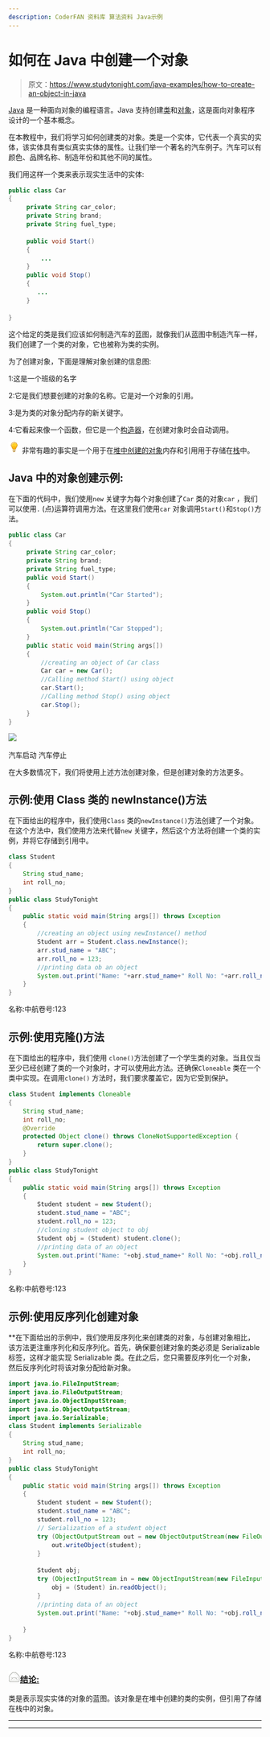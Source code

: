 ```yaml
---
description: CoderFAN 资料库 算法资料 Java示例
---
```


# 如何在 Java 中创建一个对象

> 原文：<https://www.studytonight.com/java-examples/how-to-create-an-object-in-java>

[Java](https://www.studytonight.com/java/) 是一种面向对象的编程语言。Java 支持创建[类](https://www.studytonight.com/java/object-and-classes.php)和[对象](https://www.studytonight.com/java/object-and-classes.php)，这是面向对象程序设计的一个基本概念。

在本教程中，我们将学习如何创建类的对象。类是一个实体，它代表一个真实的实体，该实体具有类似真实实体的属性。让我们举一个著名的汽车例子。汽车可以有颜色、品牌名称、制造年份和其他不同的属性。

我们用这样一个类来表示现实生活中的实体:

```java
public class Car 
{
	 private String car_color;
	 private String brand;
	 private String fuel_type;

	 public void Start()
	 {
		 ...
	 }	 
	 public void Stop()
	 {
		...
	 }	

}
```

这个给定的类是我们应该如何制造汽车的蓝图，就像我们从蓝图中制造汽车一样，我们创建了一个类的对象，它也被称为类的实例。

为了创建对象，下面是理解对象创建的信息图:

1:这是一个班级的名字

2:它是我们想要创建的对象的名称。它是对一个对象的引用。

3:是为类的对象分配内存的新关键字。

4:它看起来像一个函数，但它是一个[构造器](https://www.studytonight.com/java/constructor-in-java.php)，在创建对象时会自动调用。

![enlightened](img/bcefbc0bebd753ed2a05f55c0b74d9f0.png "enlightened") 非常有趣的事实是一个用于在[堆中创建的对象](https://www.studytonight.com/advanced-data-structures/heap)内存和引用用于存储在[栈](https://www.studytonight.com/data-structures/stack-data-structure)中。

## Java 中的对象创建示例:

在下面的代码中，我们使用`new` 关键字为每个对象创建了`Car` 类的对象`car` ，我们可以使用`.` (点)运算符调用方法。在这里我们使用`car` 对象调用`Start()`和`Stop()`方法。

```java
public class Car 
{
	 private String car_color;
	 private String brand;
	 private String fuel_type;	 
	 public void Start()
	 {
		 System.out.println("Car Started");
	 }	 
	 public void Stop()
	 {
		 System.out.println("Car Stopped");
	 }		 
	 public static void main(String args[])
	 {
		 //creating an object of Car class
		 Car car = new Car();		
		 //Calling method Start() using object
		 car.Start();		 
		 //Calling method Stop() using object
		 car.Stop();
	 }	 
}
```

![](img/ef535d0ffac80f057a55468dd5c4caaa.png)

汽车启动
汽车停止

在大多数情况下，我们将使用上述方法创建对象，但是创建对象的方法更多。

## **示例:使用 Class 类的 newInstance()方法**

在下面给出的程序中，我们使用`Class` 类的`newInstance()`方法创建了一个对象。在这个方法中，我们使用方法来代替`new` 关键字，然后这个方法将创建一个类的实例，并将它存储到引用中。

```java
class Student
{
	String stud_name;
	int roll_no;
}
public class StudyTonight  
{  
	public static void main(String args[]) throws Exception
	{  
		//creating an object using newInstance() method
		Student arr = Student.class.newInstance();
		arr.stud_name = "ABC";
		arr.roll_no = 123;		
		//printing data ob an object
		System.out.print("Name: "+arr.stud_name+" Roll No: "+arr.roll_no);		 
	}  
} 
```

名称:中航卷号:123

## 示例:**使用克隆()方法**

在下面给出的程序中，我们使用 `clone()`方法创建了一个学生类的对象。当且仅当至少已经创建了类的一个对象时，才可以使用此方法。还确保`Cloneable` 类在一个类中实现。在调用`clone()` 方法时，我们要求覆盖它，因为它受到保护。

```java
class Student implements Cloneable
{
	String stud_name;
	int roll_no;
	@Override
	protected Object clone() throws CloneNotSupportedException {
		return super.clone();
	}
}
public class StudyTonight  
{  
	public static void main(String args[]) throws Exception
	{  
		Student student = new Student();
		student.stud_name = "ABC";
		student.roll_no = 123;		
		//cloning student object to obj
		Student obj = (Student) student.clone();		
		//printing data of an object
		System.out.print("Name: "+obj.stud_name+" Roll No: "+obj.roll_no);		 
	}  
} 
```

名称:中航卷号:123

## 示例:使用反序列化创建对象

 **在下面给出的示例中，我们使用反序列化来创建类的对象，与创建对象相比，该方法更注重序列化和反序列化。首先，确保要创建对象的类必须是 Serializable 标签，这样才能实现 Serializable 类。在此之后，您只需要反序列化一个对象，然后反序列化时将该对象分配给新对象。

```java
import java.io.FileInputStream;
import java.io.FileOutputStream;
import java.io.ObjectInputStream;
import java.io.ObjectOutputStream;
import java.io.Serializable;
class Student implements Serializable
{
	String stud_name;
	int roll_no;
}
public class StudyTonight  
{  
	public static void main(String args[]) throws Exception
	{  
		Student student = new Student();
		student.stud_name = "ABC";
		student.roll_no = 123;			
		// Serialization of a student object
        try (ObjectOutputStream out = new ObjectOutputStream(new FileOutputStream("data.obj"))){
            out.writeObject(student);
        }

        Student obj;
        try (ObjectInputStream in = new ObjectInputStream(new FileInputStream("data.obj"))) {
            obj = (Student) in.readObject();
        }		
		//printing data of an object
		System.out.print("Name: "+obj.stud_name+" Roll No: "+obj.roll_no);		

	}  
} 
```

名称:中航卷号:123

### <u>**![mail](img/6ad6846af98aad278a954670e0e6f06b.png "mail")结论:**</u>

类是表示现实实体的对象的蓝图。该对象是在堆中创建的类的实例，但引用了存储在栈中的对象。

* * *

* * ***